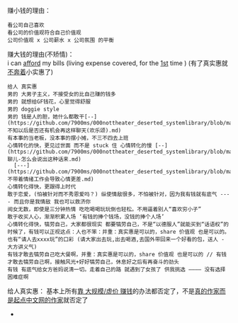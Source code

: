 
赚小钱的理由：
```
看公司自己喜欢
看公司的价值观符合自己价值观
公司价值观 x 公司薪水 x 公司氛围 的平衡
```

赚大钱的理由(不矫情)：<br>
i can [afford](http://whisper.sh/whisper/054f2b0ec135d56ba69e2e49746e9b7ccdfff8#search?q=summer+bikini) my bills (living expense covered, for the [1st](http://whisper.sh/whisper/054f08d1017b72d690c708f7ee1796a8215fbd) time ) (有了真实惠就[不奔着](https://twitter.com/vettepassby35/status/863023392210944001)小实惠了)
```
给人 真实惠
男的 大男子主义，不接受女的比自己赚的钱多
男的 就想给GF钱花，心里觉得舒服
男的 doggie style
男的 钱是人的胆，她什么都敢干[--](https://github.com/7900ms/000nottheater_deserted_systemlibrary/blob/master/supplementary/slang-不知以后是否还有机会再这样聊天(欢乐颂).md)
有本事的当老板，没本事的摆小摊，不三不四去上班
心情转化的快，更见过世面 而不是 stuck 住 心情转化的慢 [--](https://github.com/7900ms/000nottheater_deserted_systemlibrary/blob/master/supplementary/term-聊儿-怎么会说出这种话来.md) 
  [---](https://github.com/7900ms/000nottheater_deserted_systemlibrary/blob/master/supplementary/chain-不带着情绪工作会导致心情更差.md)
心情转化得快，更跟得上时代
敢于恋爱，(怕被针对而不秀恩爱吗？) 纵使情敌很多，不怕被针对，因为我有钱就有底气 ---- 而且你是我情敌 我也可以救济你
阅女无数，即使是三分钟热情 吃吃喝喝玩玩倒也轻松。不用逼着别人“喜欢穷小子”
敢于收买人心，渐渐积累人场 ‘有钱的捧个钱场，没钱的捧个人场’
心情转化得快，犒劳自己，大家都很现实 都要犒劳自己，不是“以德服人”就能买到“话语权”的时候了，有钱可以正视这点：人也不笨：并重：真实惠是可以的，share 价值观 也是可以的。也有“请人去xxxx玩”的口彩 (请大家出去玩,出去喝酒,去国外带回来一个好看的包，送人 - 大方讲义气)
有钱才敢去犒劳自己吃大餐啊，并重：真实惠是可以的，share 价值观 也是可以的 // 有钱才敢去犒劳自己啊，接触风光+好好犒劳自己，休息好之后有再奋斗的劲头
有钱 有底气给女方爸妈说清一切。走着自己的路 就遇到了女孩了 供我挑选 ———— 没有选择困难症啊
```


给人真实惠：
基本上所有[靠 大规模/虚价 赚钱](https://github.com/7900ms/000nottheater_deserted_systemlibrary/blob/master/supplementary/chain-没编辑的杂志会导致揽活儿坑人.md)的办法都否定了，不是[真的作家而是起点中文网的作家](https://github.com/7900ms/000nottheater_deserted_systemlibrary/blob/master/supplementary/chain-separating-隔离导致更好的隔离.md)就否定了

-
